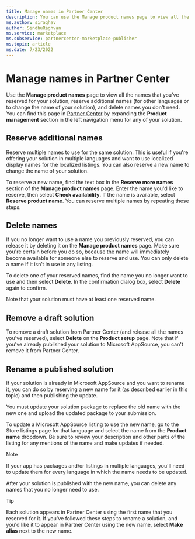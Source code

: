 ```yaml
---
title: Manage names in Partner Center
description: You can use the Manage product names page to view all the names that you've reserved for your solution, reserve additional names, and delete names you don't need.
ms.author: siraghav
author: SindhuRaghvan
ms.service: marketplace
ms.subservice: partnercenter-marketplace-publisher
ms.topic: article
ms.date: 7/23/2022
---
```


# Manage names in Partner Center

Use the **Manage product names** page to view all the names that you've reserved for your solution, reserve additional names (for other languages or to change the name of your solution), and delete names you don't need. You can find this page in [Partner Center](https://partner.microsoft.com/office/overview) by expanding the **Product management** section in the left navigation menu for any of your solution.

## Reserve additional names

Reserve multiple names to use for the same solution. This is useful if you're offering your solution in multiple languages and want to use localized display names for the localized listings. You can also reserve a new name to change the name of your solution.

To reserve a new name, find the text box in the **Reserve more names** section of the **Manage product names** page. Enter the name you'd like to reserve, then select **Check availability**. If the name is available, select **Reserve product name**. You can reserve multiple names by repeating these steps.

## Delete names

If you no longer want to use a name you previously reserved, you can release it by deleting it on the **Manage product names** page. Make sure you're certain before you do so, because the name will immediately become available for someone else to reserve and use. You can only delete a name if it isn’t in use in any listing.

To delete one of your reserved names, find the name you no longer want to use and then select **Delete**. In the confirmation dialog box, select **Delete** again to confirm.

Note that your solution must have at least one reserved name.

## Remove a draft solution

To remove a draft solution from Partner Center (and release all the names you've reserved), select **Delete** on the **Product setup** page. Note that if you've already published your solution to Microsoft AppSource, you can't remove it from Partner Center.

## Rename a published solution

If your solution is already in Microsoft AppSource and you want to rename it, you can do so by reserving a new name for it (as described earlier in this topic) and then publishing the update.

You must update your solution package to replace the old name with the new one and upload the updated package to your submission.

To update a Microsoft AppSource listing to use the new name, go to the Store listings page for that language and select the name from the **Product name** dropdown. Be sure to review your description and other parts of the listing for any mentions of the name and make updates if needed.

> [!NOTE]
> If your app has packages and/or listings in multiple languages, you'll need to update them for every language in which the name needs to be updated.

After your solution is published with the new name, you can delete any names that you no longer need to use.

> [!TIP]
> Each solution appears in Partner Center using the first name that you reserved for it. If you've followed these steps to rename a solution, and you'd like it to appear in Partner Center using the new name, select **Make alias** next to the new name.
